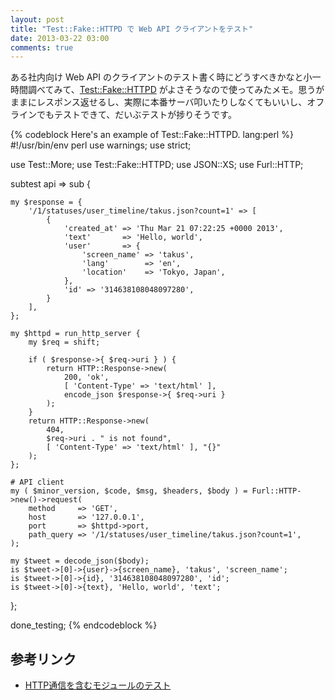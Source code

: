 ```yaml
---
layout: post
title: "Test::Fake::HTTPD で Web API クライアントをテスト"
date: 2013-03-22 03:00
comments: true
---
```


ある社内向け Web API のクライアントのテスト書く時にどうすべきかなと小一時間調べてみて、[Test::Fake::HTTPD](https://metacpan.org/module/Test::Fake::HTTPD) がよさそうなので使ってみたメモ。思うがままにレスポンス返せるし、実際に本番サーバ叩いたりしなくてもいいし、オフラインでもテストできて、だいぶテストが捗りそうです。

{% codeblock Here's an example of Test::Fake::HTTPD. lang:perl %}
#!/usr/bin/env perl
use warnings;
use strict;

use Test::More;
use Test::Fake::HTTPD;
use JSON::XS;
use Furl::HTTP;

subtest api => sub {

    my $response = {
        '/1/statuses/user_timeline/takus.json?count=1' => [
            {
                'created_at' => 'Thu Mar 21 07:22:25 +0000 2013',
                'text'       => 'Hello, world',
                'user'       => {
                    'screen_name' => 'takus',
                    'lang'        => 'en',
                    'location'    => 'Tokyo, Japan',
                },
                'id' => '314638108048097280',
            }
        ],
    };

    my $httpd = run_http_server {
        my $req = shift;

        if ( $response->{ $req->uri } ) {
            return HTTP::Response->new(
                200, 'ok',
                [ 'Content-Type' => 'text/html' ],
                encode_json $response->{ $req->uri }
            );
        }
        return HTTP::Response->new(
            404,
            $req->uri . " is not found",
            [ 'Content-Type' => 'text/html' ], "{}"
        );
    };

    # API client
    my ( $minor_version, $code, $msg, $headers, $body ) = Furl::HTTP->new()->request(
        method     => 'GET',
        host       => '127.0.0.1',
        port       => $httpd->port,
        path_query => '/1/statuses/user_timeline/takus.json?count=1',
    );

    my $tweet = decode_json($body);
    is $tweet->[0]->{user}->{screen_name}, 'takus', 'screen_name';
    is $tweet->[0]->{id}, '314638108048097280', 'id';
    is $tweet->[0]->{text}, 'Hello, world', 'text';
};

done_testing;
{% endcodeblock %}

## 参考リンク

- [HTTP通信を含むモジュールのテスト](http://perl-users.jp/articles/advent-calendar/2011/test/8)
